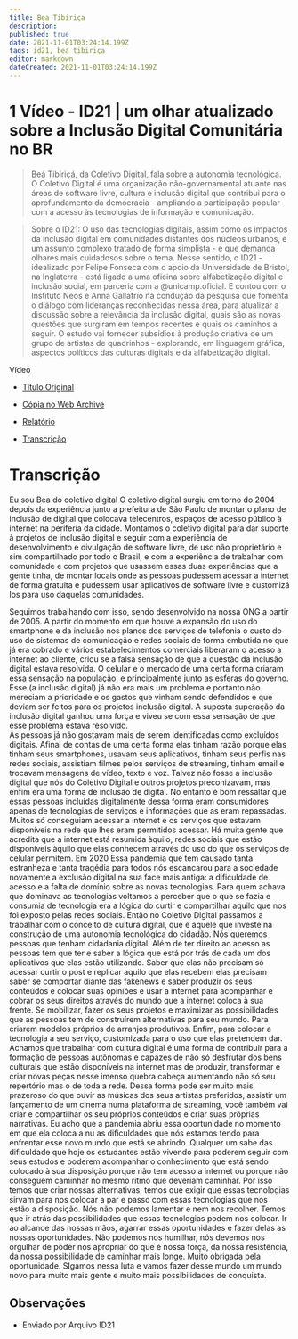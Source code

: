 ```yaml
---
title: Bea Tibiriça
description: 
published: true
date: 2021-11-01T03:24:14.199Z
tags: id21, bea tibiriça
editor: markdown
dateCreated: 2021-11-01T03:24:14.199Z
---
```


# 1 Vídeo - ID21 | um olhar atualizado sobre a Inclusão Digital Comunitária no BR

> Beá Tibiriçá, da Coletivo Digital, fala sobre a autonomia tecnológica.
O Coletivo Digital é uma organização não-governamental atuante nas áreas de software livre, cultura e inclusão digital que contribui para o aprofundamento da democracia - ampliando a participação popular com a acesso às tecnologias de informação e comunicação.

> Sobre o ID21:
O uso das tecnologias digitais, assim como os impactos da inclusão digital em comunidades distantes dos núcleos urbanos, é um assunto complexo tratado de forma simplista - e que demanda olhares mais cuidadosos sobre o tema.
Nesse sentido, o ID21 - idealizado por Felipe Fonseca com o apoio da Universidade de Bristol, na Inglaterra - está ligado a uma oficina sobre alfabetização digital e inclusão social, em parceria com a @unicamp.oficial. E contou com o Instituto Neos e Anna Gallafrio na condução da pesquisa que fomenta o diálogo com lideranças reconhecidas nessa área, para atualizar a discussão sobre a relevância da inclusão digital, quais são as novas questões que surgiram em tempos recentes e quais os caminhos a seguir.
O estudo vai fornecer subsídios à produção criativa de um grupo de artistas de quadrinhos - explorando, em linguagem gráfica, aspectos políticos das culturas digitais e da alfabetização digital.  


Vídeo
 - [Título Original](https://www.youtube.com/watch?v=6XpPzUVpGXM)
 - [Cópia no Web Archive](https://archive.org/details/id21-videos/id21_bea-tibirica.mov)
 
 - [Relatório](https://archive.org/details/ID21_0-5/video)
 
 - [Transcrição](https://ia601402.us.archive.org/15/items/transcricoes-inclusao-digital-critical-data-comics/Transcricao-Beatriz-coletivo-digital.pdf) 

# Transcrição
Eu sou Bea do coletivo digital
O coletivo digital surgiu em torno do 2004 depois da experiência junto a prefeitura de São Paulo de montar o plano de inclusão de digital que colocava telecentros, espaços de acesso público à internet na periferia da cidade. Montamos o coletivo digital para dar  suporte à projetos de inclusão digital e seguir com a experiência de desenvolvimento e divulgação de software livre, de uso não proprietário e sim compartilhado por todo o Brasil, e com a experiência de trabalhar com comunidade e com projetos que usassem essas duas experiências que a gente tinha, de montar locais onde as pessoas pudessem acessar a internet de forma gratuita e pudessem usar aplicativos de software livre e customizá los para uso daquelas comunidades. 

Seguimos trabalhando com isso, sendo desenvolvido na nossa ONG a partir de 2005. A partir do momento em que houve a expansão do uso do smartphone e da inclusão nos planos dos serviços de telefonia o custo do uso de sistemas de comunicação e redes sociais de forma embutida no que já era cobrado e vários estabelecimentos comerciais liberaram o acesso a internet ao cliente, criou se a falsa sensação de que a questão da inclusão digital estava resolvida.  O celular e o mercado de uma certa forma criaram essa sensação na população, e principalmente junto as esferas do governo.   Esse (a inclusão digital) já não era mais um problema e portanto não mereciam a prioridade e os gastos que vinham sendo defendidos e que deviam ser feitos para os projetos inclusão digital. A suposta superação da inclusão digital ganhou uma força e viveu se com essa sensação de que esse problema estava resolvido.  
As pessoas já não gostavam mais de serem identificadas como excluídos digitais. Afinal de contas de uma certa forma elas tinham razão porque elas tinham seus smartphones, usavam seus aplicativos, tinham seus perfis nas redes sociais, assistiam filmes pelos serviços de streaming, tinham email e trocavam mensagens de vídeo, texto e voz. Talvez não fosse a inclusão digital que nós do Coletivo Digital e outros projetos  preconizavam, mas enfim era uma forma de inclusão de digital. 
No entanto é bom ressaltar que essas pessoas incluídas digitalmente dessa forma eram consumidores apenas de tecnologias de serviços e informações que as eram repassadas. Muitos só conseguiam acessar a internet e os serviços que estavam disponíveis na rede que lhes eram permitidos acessar. Há muita gente que acredita que a internet está resumida àquilo, redes sociais que estão disponíveis àquilo que elas conhecem através do uso do que os serviços de celular permitem. 
Em 2020 Essa pandemia que tem causado tanta estranheza e tanta tragédia para todos nós escancarou para a sociedade novamente a exclusão digital na sua face mais antiga: a dificuldade de acesso e a falta de domínio sobre as novas tecnologias. Para quem achava que dominava as tecnologias voltamos a perceber  que o que se fazia e consumia de tecnologia era a lógica do curtir e compartilhar aquilo que nos foi exposto pelas redes sociais.  Então no Coletivo Digital passamos a trabalhar com o conceito de cultura digital, que é aquele que investe na construção de uma autonomia tecnológica  do cidadão. Nós queremos pessoas que tenham cidadania digital. Além de ter direito ao acesso as pessoas tem que ter e saber a lógica que está por trás de cada um dos aplicativos que elas estão utilizando. Saber que elas não precisam só acessar curtir o post e replicar aquilo que elas recebem elas precisam saber se comportar diante das fakenews e saber produzir os seus conteúdos  e colocar suas opiniões e usar a internet para acompanhar e cobrar os seus direitos através do mundo que a internet coloca à sua frente. Se mobilizar, fazer os seus projetos e maximizar as possibilidades que as pessoas tem de construírem alternativas para seu mundo. Para criarem modelos próprios de arranjos produtivos. Enfim, para colocar a tecnologia a seu serviço, customizada para o uso que elas pretendem dar. Achamos que trabalhar com cultura digital é uma forma de contribuir para a formação de pessoas autônomas e capazes de não só desfrutar dos bens culturais que estão disponíveis na internet mas de produzir, transformar e criar novas peças nesse imenso quebra cabeça aumentando não só seu repertório mas o de toda a rede. 
Dessa forma pode ser muito mais prazeroso do que ouvir as músicas dos seus artistas preferidos, assistir um lançamento de um cinema numa plataforma de streaming, você também vai criar e compartilhar os seu próprios conteúdos e criar suas próprias narrativas. 
Eu acho que a pandemia abriu essa oportunidade no momento em que ela coloca a nu as dificuldades que nós estamos tendo para enfrentar esse novo mundo que está se abrindo. Qualquer um sabe das dificuldade que hoje os estudantes estão vivendo para poderem seguir com seus estudos e poderem acompanhar o conhecimento que está sendo colocado à sua disposição  porque não tem acesso a internet ou porque não conseguem caminhar no mesmo ritmo que deveriam caminhar. Por isso temos que criar nossas alternativas, temos  que exigir que essas tecnologias sirvam para nos colocar a par e passo com essas tecnologias que nos estão a disposição. Nós não podemos lamentar e nem nos recolher. Temos que ir atrás das possibilidades que essas tecnologias podem nos colocar. Ir ao alcance das nossas mãos, agarrar essas oportunidades e fazer delas as nossas oportunidades. 
Não podemos nos humilhar, nós devemos nos orgulhar de poder nos apropriar do que é nossa força, da nossa resistência, da nossa possibilidade de caminhar mais longe. 
Muito obrigada pela oportunidade. SIgamos nessa luta e vamos fazer desse mundo um mundo novo para muito mais gente e muito mais possibilidades de conquista.

## Observações

- Enviado por Arquivo ID21